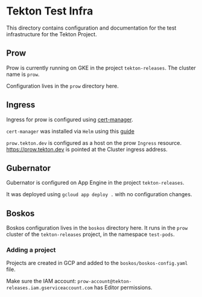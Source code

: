 # Tekton Test Infra

This directory contains configuration and documentation for the test
infrastructure for the Tekton Project.

## Prow

Prow is currently running on GKE in the project `tekton-releases`. The cluster
name is `prow`.

Configuration lives in the `prow` directory here.

## Ingress

Ingress for prow is configured using [cert-manager](https://github.com/jetstack/cert-manager/).

`cert-manager` was installed via `Helm` using this [guide](https://docs.cert-manager.io/en/latest/getting-started/)

`prow.tekton.dev` is configured as a host on the prow `Ingress` resource.
https://prow.tekton.dev is pointed at the Cluster ingress address.

## Gubernator

Gubernator is configured on App Engine in the project `tekton-releases`.

It was deployed using `gcloud app deploy .` with no configuration changes.

## Boskos

Boskos configuration lives in the `boskos` directory here. It runs in the `prow`
cluster of the `tekton-releases` project, in the namespace `test-pods`.

### Adding a project

Projects are created in GCP and added to the `boskos/boskos-config.yaml` file.

Make sure the IAM account:
`prow-account@tekton-releases.iam.gserviceaccount.com` has Editor permissions.
